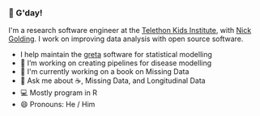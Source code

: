 ### 👋 G'day!

I'm a research software engineer at the [Telethon Kids Institute](https://www.telethonkids.org.au/), with [Nick Golding](https://www.telethonkids.org.au/contact-us/our-people/g/nick-golding/). I work on improving data analysis with open source software.

 -  I help maintain the [greta](https://github.com/greta-dev/greta) software for statistical modelling
 - 🔭 I’m working on creating pipelines for disease modelling
 - :book: I'm currently working on a book on Missing Data
- 💬 Ask me about :coffee:, Missing Data, and Longitudinal Data
 - :computer: Mostly program in R
- 😄 Pronouns: He / Him
